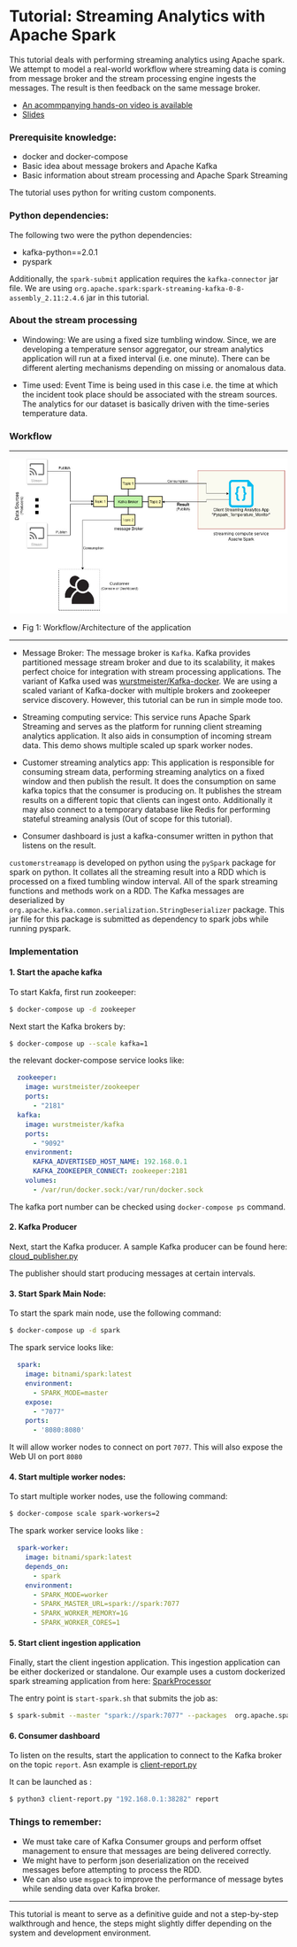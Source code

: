 # Tutorial: Streaming Analytics with Apache Spark

This tutorial deals with performing streaming analytics using Apache spark. We attempt to model a real-world workflow where streaming data is coming from message broker and the stream processing engine ingests the messages. The result is then feedback on the same message broker.

* [An acommpanying hands-on video is available](https://aalto.cloud.panopto.eu/Panopto/Pages/Viewer.aspx?id=ab115ae1-0d37-435e-8587-abe600d04d6a)
* [Slides](slide/cs-e4640-hands-on-sparks-streaming.pptx)

### Prerequisite knowledge:
- docker and docker-compose
- Basic idea about message brokers and Apache Kafka
- Basic information about stream processing and Apache Spark Streaming

The tutorial uses python for writing custom components.

### Python dependencies:
The following two were the python dependencies:
- kafka-python==2.0.1
- pyspark

Additionally, the `spark-submit` application requires the `kafka-connector` jar file. We are using `org.apache.spark:spark-streaming-kafka-0-8-assembly_2.11:2.4.6` jar in this  tutorial.

### About the stream processing

* Windowing: We are using a fixed size tumbling window. Since, we are developing a temperature sensor aggregator, our stream analytics application will run at a fixed interval (i.e. one minute). There can be different alerting mechanisms depending on missing or anomalous data.

* Time used: Event Time is being used in this case i.e. the time at which the incident took place should be associated with the stream sources. The analytics for our dataset is basically driven with the time-series temperature data.

### Workflow

---
![Architecture](images/Spark_Streaming.jpg)
* Fig 1: Workflow/Architecture of the application
---

* Message Broker: The message broker is `Kafka`. Kafka provides partitioned message stream broker and due to its scalability, it makes perfect choice for integration with stream processing applications. The variant of Kafka used was [wurstmeister/Kafka-docker](https://github.com/wurstmeister/kafka-docker/). We are using a scaled variant of Kafka-docker with multiple brokers and zookeeper service discovery. However, this tutorial can be run in simple mode too.

* Streaming computing service: This service runs Apache Spark Streaming and serves as the platform for running client streaming analytics application. It also aids in consumption of incoming stream data. This demo shows multiple scaled up spark worker nodes.

* Customer streaming analytics app: This application is responsible for consuming stream data, performing streaming analytics on a fixed window and then publish the result. It does the consumption on same kafka topics that the consumer is producing on. It publishes the stream results on a different topic that clients can ingest onto. Additionally it may also connect to a temporary database like Redis for performing stateful streaming analysis (Out of scope for this tutorial).

* Consumer dashboard is just a kafka-consumer written in python that listens on the result.


`customerstreamapp` is developed on python using the `pySpark` package for spark on python.  It collates all the streaming result into a RDD which is processed on a fixed tumbling window interval. All of the spark streaming functions and methods work on a RDD. The Kafka messages are deserialized by `org.apache.kafka.common.serialization.StringDeserializer` package. This jar file for this package is submitted as dependency to spark jobs while running pyspark.

### Implementation

#### 1. Start the apache kafka

To start Kakfa, first run zookeeper:

```bash
$ docker-compose up -d zookeeper
```

Next start the Kafka brokers by:
```bash
$ docker-compose up --scale kafka=1
```

the relevant docker-compose service looks like:

```yaml
  zookeeper:
    image: wurstmeister/zookeeper
    ports:
      - "2181"
  kafka:
    image: wurstmeister/kafka
    ports:
      - "9092"
    environment:
      KAFKA_ADVERTISED_HOST_NAME: 192.168.0.1
      KAFKA_ZOOKEEPER_CONNECT: zookeeper:2181
    volumes:
      - /var/run/docker.sock:/var/run/docker.sock
```

The kafka port number can be checked using `docker-compose ps` command.

#### 2. Kafka Producer
Next, start the Kafka producer. A sample Kafka producer can be found here: [cloud_publisher.py](code/cloud_publisher.py)

The publisher should start producing messages at certain intervals.

#### 3. Start Spark Main Node:

To start the spark main node, use the following command:

```bash
$ docker-compose up -d spark
```

The spark service looks like:
```yaml
  spark:
    image: bitnami/spark:latest
    environment:
      - SPARK_MODE=master
    expose:
      - "7077"
    ports:
      - '8080:8080'
```

It will allow worker nodes to connect on port `7077`. This will also expose the Web UI on port `8080`

#### 4. Start multiple worker nodes:

To start multiple worker nodes, use the following command:

```bash
$ docker-compose scale spark-workers=2
```

The spark worker service looks like :
```yaml
  spark-worker:
    image: bitnami/spark:latest
    depends_on:
      - spark
    environment:
      - SPARK_MODE=worker
      - SPARK_MASTER_URL=spark://spark:7077
      - SPARK_WORKER_MEMORY=1G
      - SPARK_WORKER_CORES=1
```

#### 5. Start client ingestion application

Finally, start the client ingestion application. This ingestion application can be either dockerized or standalone. Our example uses a custom dockerized spark streaming application from here: [SparkProcessor](code/SparkProcessor)

The entry point is `start-spark.sh` that submits the job as:

```bash
$ spark-submit --master "spark://spark:7077" --packages  org.apache.spark:spark-streaming-kafka-0-8-assembly_2.11:2.4.6 pyspark_processor.py
```

#### 6. Consumer dashboard

To listen on the results, start the application to connect to the Kafka broker on the topic `report`. Asn example is [client-report.py](code/client-report.py)

It can be launched as :
```bash
$ python3 client-report.py "192.168.0.1:38282" report
```

### Things to remember:
* We must take care of Kafka Consumer groups and perform offset management to ensure that messages are being delivered correctly.
* We might have to perform json deserialization on the received messages before attempting to process the RDD.
* We can also use `msgpack` to improve the performance of message bytes while sending data over Kafka broker.


---
This tutorial is meant to serve as a definitive guide and not a step-by-step walkthrough and hence, the steps might slightly differ depending on the system and development environment.
